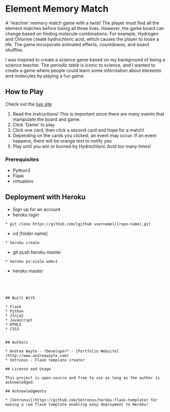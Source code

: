 # Element Memory Match

 A 'reactive' memory match game with a twist! The player must find all the element matches before losing all three lives. However, the game board can change based on finding molecule combinations. For example, Hydrogen and Chlorine create hydrochloric acid, which causes the player to loose a life. The game incorporate animated effects, countdowns, and board shuffles.
 
 I was inspired to create a science game based on my background of being a science teacher. The periodic table is iconic to science, and I wanted to create a game where people could learn some information about elements and molecules by playing a fun game.

## How to Play

Check out the [live site](https://memorymatch-flask.herokuapp.com/)

1. Read the instructions! This is important since there are many events that manipulate the board and game.
2. Click 'Game' to play
3. Click one card, then click a second card and hope for a match!
4. Depending on the cards you clicked, an event may occur. If an event happens, there will be orange text to notify you
5. Play until you win or burned by Hydrochloric Acid too many times!

### Prerequisites

* Python3
* Flask
* virtualenv

## Deployment with Heroku 

* Sign up for an account
* heroku login
``` 
* git clone https://github.com/[github username]/[repo-name].git
``` 
* cd [folder name]
```
* heroku create
```
* git push heroku master
```
* heroku ps:scale web=1
```
* heroku master
```




## Built With

* Flask
* Python
* Jinja2
* Javascript
* HTML5
* CSS3


## Authors

* Andrea Wayte - *Developer* - [Portfolio Website](http://www.andreawayte.com)
* Vetronus - Flask template creater 

## License and Usage

This project is open-source and free to use as long as the author is acknowledged.  

## Acknowledgments

* [Vetronus](https://github.com/Vetronus/heroku-flask-template) for making a rad flask template enabling easy deployment to Heroku!

